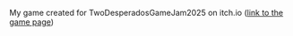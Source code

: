 My game created for TwoDesperadosGameJam2025 on itch.io (<a href="https://ahiehe.itch.io/patch-30">link to the game page</a>)
